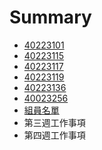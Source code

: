 # Summary

* [40223101](40223101.md)
* [40223115](40223115.md)
* [40223117](40223117.md)
* [40223119](40223119.md)
* [40223136](40223136.md)
* [40023256](40023256.md)
* [組員名單](zu_yuan_ming_dan.md)
* 第三週工作事項
* 第四週工作事項

